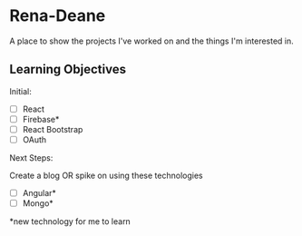 
# Rena-Deane

A place to show the projects I've worked on and the things I'm interested in.

## Learning Objectives

Initial:

- [ ] React
- [ ] Firebase*
- [ ] React Bootstrap
- [ ] OAuth

Next Steps:

Create a blog OR spike on using these technologies
- [ ] Angular*
- [ ] Mongo*

*new technology for me to learn
